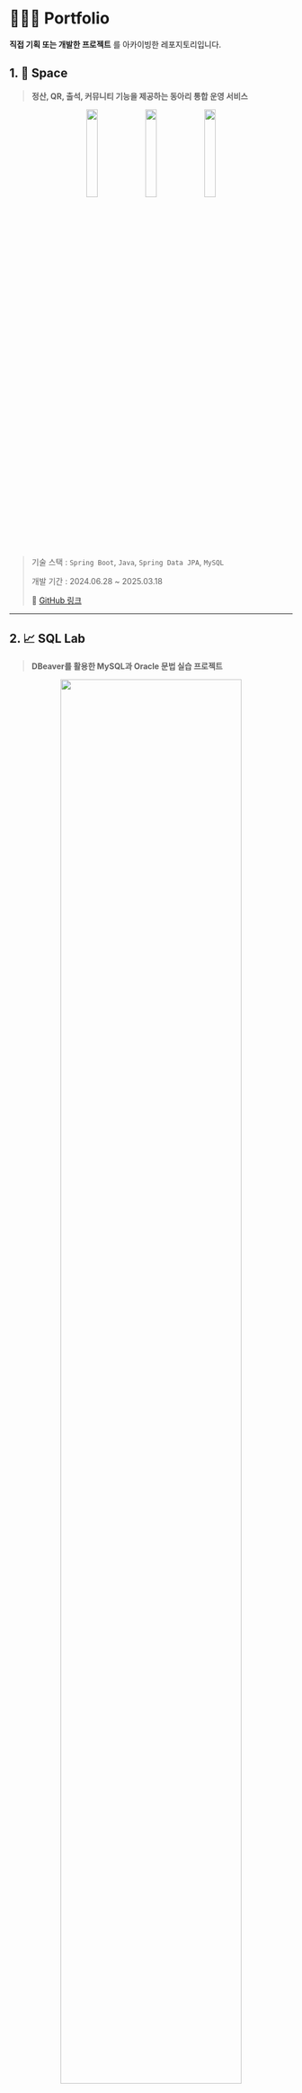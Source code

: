 # 👩🏻‍💻 Portfolio
**직접 기획 또는 개발한 프로젝트** 를 아카이빙한 레포지토리입니다.

## 1. 🚀 Space

> **정산, QR, 출석, 커뮤니티 기능을 제공하는 동아리 통합 운영 서비스**

<p align="center">
  <img src="https://github.com/user-attachments/assets/9a13e7bd-18ee-46d4-9d81-2abb4a4dfa12" width="20%" />
  <img src="https://github.com/user-attachments/assets/f826a446-ef06-47e8-90a0-6711dbedb7c4" width="20%" />
  <img src="https://github.com/user-attachments/assets/5c1cef1e-6c86-431f-81f2-022440d72339" width="20%" />
</p>

> 기술 스택 : `Spring Boot`, `Java`, `Spring Data JPA`, `MySQL`
>
> 개발 기간 : 2024.06.28 ~ 2025.03.18
>
> 📎 [GitHub 링크](https://github.com/KUIT-Space/KUIT_Space_BackEnd) 

---

## 2. 📈 SQL Lab

> **DBeaver를 활용한 MySQL과 Oracle 문법 실습 프로젝트**

<p align="center">
  <img src="https://github.com/user-attachments/assets/26b46da0-2ba2-4225-8c9a-a230920ce960" width="80%" />
</p>

> 기술 스택 : `MySQL`, `Oracle` 
>
> 개발 기간 : 2025.07.08
>
> 📎 [GitHub 링크](https://github.com/hyunn522/SQL-Lab)
